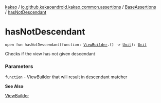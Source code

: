 [kakao](../../index.md) / [io.github.kakaoandroid.kakao.common.assertions](../index.md) / [BaseAssertions](index.md) / [hasNotDescendant](./has-not-descendant.md)

# hasNotDescendant

`open fun hasNotDescendant(function: `[`ViewBuilder`](../../io.github.kakaoandroid.kakao.common.builders/-view-builder/index.md)`.() -> `[`Unit`](https://kotlinlang.org/api/latest/jvm/stdlib/kotlin/-unit/index.html)`): `[`Unit`](https://kotlinlang.org/api/latest/jvm/stdlib/kotlin/-unit/index.html)

Checks if the view has not given descendant

### Parameters

`function` - ViewBuilder that will result in descendant matcher

**See Also**

[ViewBuilder](../../io.github.kakaoandroid.kakao.common.builders/-view-builder/index.md)

